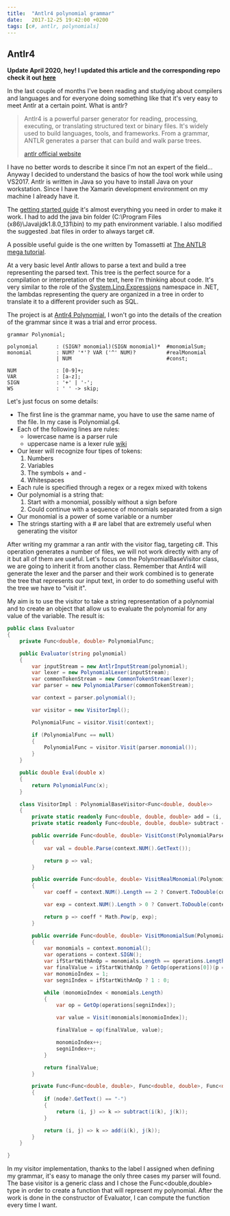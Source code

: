 ```yaml
---
title:  "Antlr4 polynomial grammar"
date:   2017-12-25 19:42:00 +0200
tags: [c#, antlr, polynomials]
---
```

## Antlr4

**Update April 2020, hey! I updated this article and the corresponding repo check it out [here](2020-04-18-antlr-polynomial-2020-update.md)**

In the last couple of months I've been reading and studying about compilers and languages and for everyone doing something like that it's very easy to meet Antlr at a certain point. What is antlr?

>Antlr4 is a powerful parser generator for reading, processing, executing, or translating structured text or binary files. It's widely used to build languages, tools, and frameworks. From a grammar, ANTLR generates a parser that can build and walk parse trees.
> 
>[antlr official website](http://www.antlr.org/ "antlr official website")

I have no better words to describe it since I'm not an expert of the field... Anyway I decided to understand the basics of how the tool work while using VS2017. Antlr is written in Java so you have to install Java on your workstation. Since I have the Xamarin development environment on my machine I already have it.

The [getting started guide](https://github.com/antlr/antlr4/blob/master/doc/getting-started.md "getting started guide") it's almost everything you need in order to make it work. I had to add the java bin folder (C:\Program Files (x86)\Java\jdk1.8.0_131\bin) to my path environment variable. I also modified the suggested .bat files in order to always target c#.

A possible useful guide is the one written by Tomassetti at [The ANTLR mega tutorial](https://tomassetti.me/category/language-engineering/antlr/ "Antlr tutorial").

At a very basic level Antlr allows to parse a text and build a tree representing the parsed text. This tree is the perfect source for a compilation or interpretation of the text, here I'm thinking about code. It's very similar to the role of the [System.Linq.Expressions](https://learn.microsoft.com/en-us/dotnet/api/system.linq.expressions?view=net-8.0 "System.Linq.Expressions documentation") namespace in .NET, the lambdas representing the query are organized in a tree in order to translate it to a different provider such as SQL. 

The project is at [Antlr4 Polynomial](https://github.com/davidelettieri/Antlr4.Polynomials), I won't go into the details of the creation of the grammar since it was a trial and error process.

```
grammar Polynomial;

polynomial      : (SIGN? monomial)(SIGN monomial)*  #monomialSum; 
monomial        : NUM? '*'? VAR ('^' NUM)?          #realMonomial
                | NUM                               #const;

NUM             : [0-9]+;
VAR             : [a-z];
SIGN            : '+' | '-';
WS              : ' ' -> skip;
```

Let's just focus on some details:
* The first line is the grammar name, you have to use the same name of the file. In my case is Polynomial.g4.
* Each of the following lines are rules:
    * lowercase name is a parser rule 
    * uppercase name is a lexer rule [wiki](https://en.wikipedia.org/wiki/Lexical_analysis)
* Our lexer will recognize four tipes of tokens:
    1. Numbers
    2. Variables
    3. The symbols + and -
    4. Whitespaces
* Each rule is specified through a regex or a regex mixed with tokens
* Our polynomial is a string that:
    1. Start with a monomial, possibly without a sign before
    2. Could continue with a sequence of monomials separated from a sign
* Our monomial is a power of some variable or a number
* The strings starting with a # are label that are extremely useful when generating the visitor

After writing my grammar a ran antlr with the visitor flag, targeting c#. This operation generates a number of files, we will not work directly with any of it but all of them are useful. Let's focus on the PolynomialBaseVisitor class, we are going to inherit it from another class. Remember that Antlr4 will generate the lexer and the parser and their work combined is to generate the tree that represents our input text, in order to do something useful with the tree we have to "visit it".

My aim is to use the visitor to take a string representation of a polynomial and to create an object that allow us to evaluate the polynomial for any value of the variable. The result is:

```csharp
public class Evaluator
{
    private Func<double, double> PolynomialFunc;

    public Evaluator(string polynomial)
    {
        var inputStream = new AntlrInputStream(polynomial);
        var lexer = new PolynomialLexer(inputStream);
        var commonTokenStream = new CommonTokenStream(lexer);
        var parser = new PolynomialParser(commonTokenStream);

        var context = parser.polynomial();

        var visitor = new VisitorImpl();

        PolynomialFunc = visitor.Visit(context);

        if (PolynomialFunc == null)
        {
            PolynomialFunc = visitor.Visit(parser.monomial());
        }
    }

    public double Eval(double x)
    {
        return PolynomialFunc(x);
    }

    class VisitorImpl : PolynomialBaseVisitor<Func<double, double>>
    {
        private static readonly Func<double, double, double> add = (i, j) => i + j;
        private static readonly Func<double, double, double> subtract = (i, j) => i - j;

        public override Func<double, double> VisitConst(PolynomialParser.ConstContext context)
        {
            var val = double.Parse(context.NUM().GetText());

            return p => val;
        }

        public override Func<double, double> VisitRealMonomial(PolynomialParser.RealMonomialContext context)
        {
            var coeff = context.NUM().Length == 2 ? Convert.ToDouble(context.NUM().GetValue(0).ToString()) : 1;

            var exp = context.NUM().Length > 0 ? Convert.ToDouble(context.NUM().GetValue(context.NUM().Length - 1).ToString()) : 1;

            return p => coeff * Math.Pow(p, exp);
        }

        public override Func<double, double> VisitMonomialSum(PolynomialParser.MonomialSumContext context)
        {
            var monomials = context.monomial();
            var operations = context.SIGN();
            var ifStartWithAnOp = monomials.Length == operations.Length;
            var finalValue = ifStartWithAnOp ? GetOp(operations[0])(p => 0, Visit(monomials[0])) : Visit(monomials[0]);
            var monomioIndex = 1;
            var segniIndex = ifStartWithAnOp ? 1 : 0;

            while (monomioIndex < monomials.Length)
            {
                var op = GetOp(operations[segniIndex]);

                var value = Visit(monomials[monomioIndex]);

                finalValue = op(finalValue, value);

                monomioIndex++;
                segniIndex++;
            }

            return finalValue;
        }

        private Func<Func<double, double>, Func<double, double>, Func<double, double>> GetOp(ITerminalNode node)
        {
            if (node?.GetText() == "-")
            {
                return (i, j) => k => subtract(i(k), j(k));
            }

            return (i, j) => k => add(i(k), j(k));
        }
    }

}
```

In my visitor implementation, thanks to the label I assigned when defining my grammar, it's easy to manage the only three cases my parser will found. The base visitor is a generic class and I chose the Func\<double,double\> type in order to create a function that will represent my polynomial. After the work is done in the constructor of Evaluator, I can compute the function every time I want.
